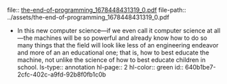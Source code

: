 file:: [the-end-of-programming_1678448431319_0.pdf](../assets/the-end-of-programming_1678448431319_0.pdf)
file-path:: ../assets/the-end-of-programming_1678448431319_0.pdf

- In this new computer science—if we even call it computer science at all—the machines will be so powerful and already know how to do so many things that the field will look like less of an engineering endeavor and more of an an educational one; that is, how to best educate the machine, not unlike the science of how to best educate children in school.
  ls-type:: annotation
  hl-page:: 2
  hl-color:: green
  id:: 640b1be7-2cfc-402c-a9fd-92b8f0fb1c0b